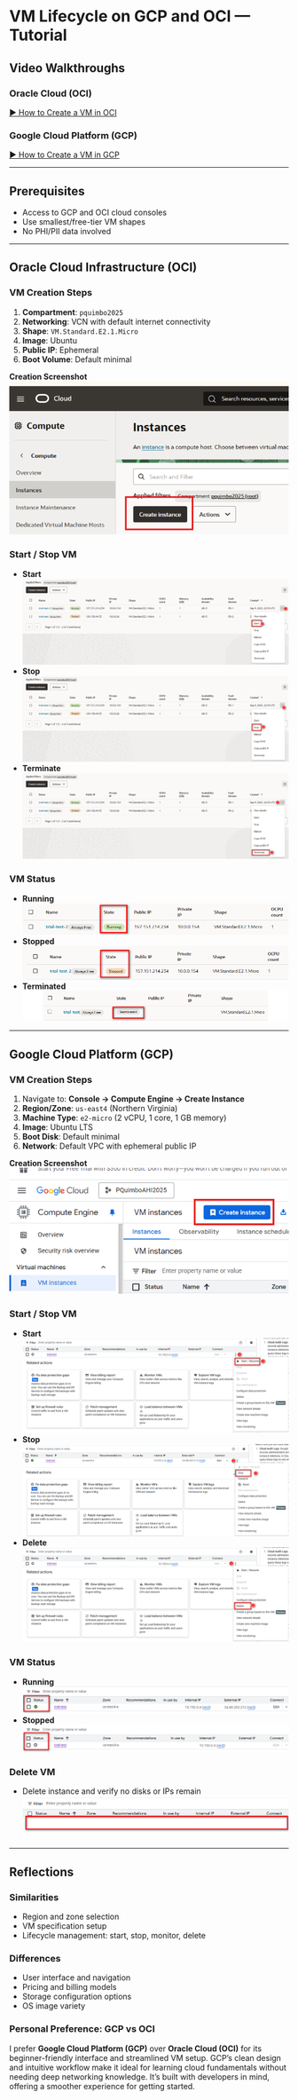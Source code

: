 # VM Lifecycle on GCP and OCI — Tutorial

## Video Walkthroughs

### Oracle Cloud (OCI)
[▶️ How to Create a VM in OCI](https://www.loom.com/share/defdc64ccc814d47aad53246da9ae163)

### Google Cloud Platform (GCP)
[▶️ How to Create a VM in GCP](https://www.loom.com/share/0071f9bbc61f4b90be84ed6adb1ee56c)

---

## Prerequisites
- Access to GCP and OCI cloud consoles  
- Use smallest/free-tier VM shapes  
- No PHI/PII data involved  

---

## Oracle Cloud Infrastructure (OCI)

### VM Creation Steps
1. **Compartment**: `pquimbo2025`  
2. **Networking**: VCN with default internet connectivity  
3. **Shape**: `VM.Standard.E2.1.Micro`  
4. **Image**: Ubuntu  
5. **Public IP**: Ephemeral  
6. **Boot Volume**: Default minimal  

**Creation Screenshot**  
![OCI Create](images/oci-create.png)

### Start / Stop VM
- **Start**  
  ![Start](images/oci-start.png)  
- **Stop**  
  ![Stop](images/oci-stop.png)
- **Terminate**  
  ![Terminate](images/oci-terminate.png)

### VM Status
- **Running**  
  ![OCI Running](images/oci-state-running.png)  
- **Stopped**  
  ![OCI Stopped](images/oci-state-stopped.png)
- **Terminated**
  ![OCI Terminated](images/oci-state-terminate.png)


---

## Google Cloud Platform (GCP)

### VM Creation Steps
1. Navigate to: **Console → Compute Engine → Create Instance**  
2. **Region/Zone**: `us-east4` (Northern Virginia)  
3. **Machine Type**: `e2-micro` (2 vCPU, 1 core, 1 GB memory)  
4. **Image**: Ubuntu LTS  
5. **Boot Disk**: Default minimal  
6. **Network**: Default VPC with ephemeral public IP  

**Creation Screenshot**  
![GCP Create](images/gcp-create.png)

### Start / Stop VM
- **Start**  
  ![Start](images/gcp-start.png)  
- **Stop**  
  ![Stop](images/gcp-stop.png)
- **Delete**  
  ![Terminate](images/gcp-delete.png)

### VM Status
- **Running**  
  ![GCP Running](images/gcp-state-running.png)  
- **Stopped**  
  ![GCP Stopped](images/gcp-state-stopped.png)

### Delete VM
- Delete instance and verify no disks or IPs remain  
  ![GCP Cleaned](images/gcp-state-deleted.png)

---

## Reflections

### Similarities
- Region and zone selection  
- VM specification setup  
- Lifecycle management: start, stop, monitor, delete  

### Differences
- User interface and navigation  
- Pricing and billing models  
- Storage configuration options  
- OS image variety  

### Personal Preference: GCP vs OCI
I prefer **Google Cloud Platform (GCP)** over **Oracle Cloud (OCI)** for its beginner-friendly interface and streamlined VM setup. GCP’s clean design and intuitive workflow make it ideal for learning cloud fundamentals without needing deep networking knowledge. It’s built with developers in mind, offering a smoother experience for getting started.
